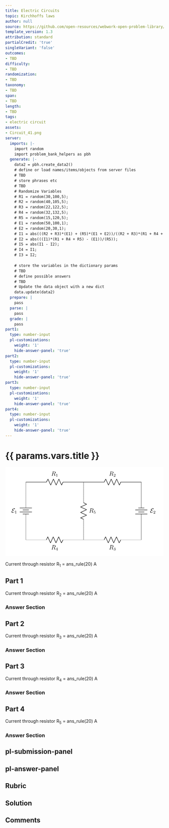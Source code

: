 ```yaml
---
title: Electric Circuits
topic: Kirchhoffs laws
author: null
source: https://github.com/open-resources/webwork-open-problem-library/tree/master/Contrib/BrockPhysics/College_Physics_Urone/21.Circuits_and_DC_Instruments/21-03.Kirchhoffs_Rules/21-03-015.pg
template_version: 1.3
attribution: standard
partialCredit: 'true'
singleVariant: 'false'
outcomes:
- TBD
difficulty:
- TBD
randomization:
- TBD
taxonomy:
- TBD
span:
- TBD
length:
- TBD
tags:
- electric circuit
assets:
- Circuit_41.png
server:
  imports: |-
    import random
    import problem_bank_helpers as pbh
  generate: |-
    data2 = pbh.create_data2()
    # define or load names/items/objects from server files
    # TBD
    # store phrases etc
    # TBD
    # Randomize Variables
    # R1 = random(30,100,5);
    # R2 = random(40,105,5);
    # R3 = random(22,122,5);
    # R4 = random(32,132,5);
    # R5 = random(15,120,5);
    # E1 = random(50,100,1);
    # E2 = random(20,30,1);
    # I1 = abs(((R2 + R3)*(E1) + (R5)*(E1 + E2))/((R2 + R3)*(R1 + R4 + R5) + (R5)*(R1 + R4)));
    # I2 = abs(((I1)*(R1 + R4 + R5) - (E1))/(R5));
    # I5 = abs(I1 - I2);
    # I4 = I1;
    # I3 = I2;

    # store the variables in the dictionary params
    # TBD
    # define possible answers
    # TBD
    # Update the data object with a new dict
    data.update(data2)
  prepare: |
    pass
  parse: |
    pass
  grade: |
    pass
part1:
  type: number-input
  pl-customizations:
    weight: '1'
    hide-answer-panel: 'true'
part2:
  type: number-input
  pl-customizations:
    weight: '1'
    hide-answer-panel: 'true'
part3:
  type: number-input
  pl-customizations:
    weight: '1'
    hide-answer-panel: 'true'
part4:
  type: number-input
  pl-customizations:
    weight: '1'
    hide-answer-panel: 'true'
---
```


# {{ params.vars.title }} 

![Circuit Example](Circuit_41.png)

Current through resistor R<sub>1</sub> = ans_rule(20) A

## Part 1 
Current through resistor R<sub>2</sub> = ans_rule(20) A 


 ### Answer Section

## Part 2 
Current through resistor R<sub>3</sub> = ans_rule(20) A 


 ### Answer Section

## Part 3 
Current through resistor R<sub>4</sub> = ans_rule(20) A 


 ### Answer Section

## Part 4 
Current through resistor R<sub>5</sub> = ans_rule(20) A 


 ### Answer Section


## pl-submission-panel 


## pl-answer-panel 


## Rubric 


## Solution 


## Comments 


